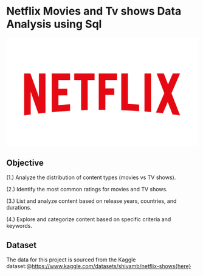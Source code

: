 # Netflix Movies and Tv shows Data Analysis using Sql
![netflix logo](https://github.com/Ojaswini22/Netflix-Data-Analysis/blob/main/580b57fcd9996e24bc43c529.png)
## Objective
(1.) Analyze the distribution of content types (movies vs TV shows).

(2.) Identify the most common ratings for movies and TV shows.

(3.) List and analyze content based on release years, countries, and durations.

(4.) Explore and categorize content based on specific criteria and keywords.

## Dataset

The data for this project is sourced from the Kaggle dataset:@https://www.kaggle.com/datasets/shivamb/netflix-shows{here}
